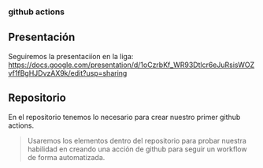 ### github actions
## Presentación
Seguiremos la presentaciíon en la liga: https://docs.google.com/presentation/d/1oCzrbKf_WR93Dtlcr6eJuRsisWOZvf1fBgHJDvzAX9k/edit?usp=sharing
## Repositorio
En el repositorio tenemos lo necesario para crear nuestro primer github actions.
> Usaremos los elementos dentro del repositorio para probar nuestra habilidad en creando una acción de github para seguir un workflow de forma automatizada.
